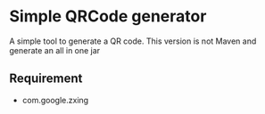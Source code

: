 # Simple QRCode generator
A simple tool to generate a QR code. This version is not Maven and generate an all in one jar
## Requirement
- com.google.zxing 

